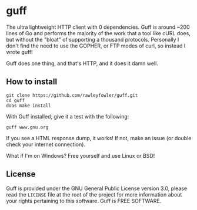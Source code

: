 # guff
The ultra lightweight HTTP client with 0 dependencies. Guff is around ~200 lines of Go
and performs the majority of the work that a tool like cURL does, but without the "bloat" of supporting a thousand protocols. Personally I don't find the need to use the GOPHER, or FTP modes of curl, so instead I wrote guff!

Guff does one thing, and that's HTTP, and it does it damn well.

## How to install
```
git clone https://github.com/rawleyfowler/guff.git
cd guff
doas make install
```
With Guff installed, give it a test with the following:
```
guff www.gnu.org
```
If you see a HTML response dump, it works! If not, make an issue (or double check your internet connection).

What if I'm on Windows? Free yourself and use Linux or BSD!
## License
Guff is provided under the GNU General Public License version 3.0, please read the `LICENSE` file at the root of the project
for more information about your rights pertaining to this software. Guff is FREE SOFTWARE.
